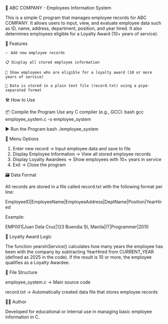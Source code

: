 📁 ABC COMPANY - Employees Information System

This is a simple C program that manages employee records for ABC COMPANY. It allows users to input, view, and evaluate employee data such as ID, name, address, department, position, and year hired. It also determines employees eligible for a Loyalty Award (10+ years of service).

📌 Features

    ✅ Add new employee records
    
    📋 Display all stored employee information
    
    🏅 Show employees who are eligible for a loyalty award (10 or more years of service)
    
    💾 Data is stored in a plain text file (record.txt) using a pipe-separated format

🛠 How to Use

  📦 Compile the Program
    Use any C compiler (e.g., GCC):
    bash
    gcc employee_system.c -o employee_system

  ▶️ Run the Program
    bash
    ./employee_system

🧾 Menu Options

1. Enter new record             -> Input employee data and save to file
2. Display Employee Information -> View all stored employee records
3. Display Loyalty Awardees     -> Show employees with 10+ years in service
4. Exit                         -> Close the program

🗃 Data Format

All records are stored in a file called record.txt with the following format per line:

EmployeeID|EmployeeName|EmployeeAddress|DeptName|Position|YearHired

Example:

EMP001|Juan Dela Cruz|123 Buendia St, Manila|IT|Programmer|2010


🧮 Loyalty Award Logic

The function yearsInService() calculates how many years the employee has been with the company by subtracting YearHired from CURRENT_YEAR (defined as 2025 in the code). If the result is 10 or more, the employee qualifies as a Loyalty Awardee.

📁 File Structure

employee_system.c → Main source code

record.txt → Automatically created data file that stores employee records

🧑‍💻 Author

Developed for educational or internal use in managing basic employee information in C.
